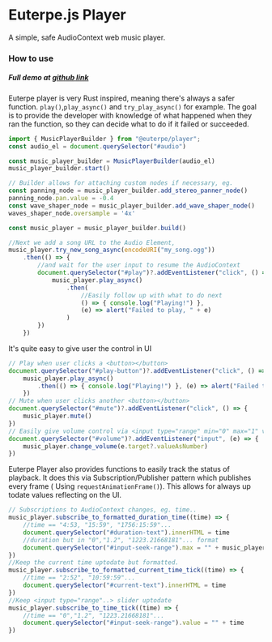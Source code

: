 # Euterpe.js Player

A simple, safe AudioContext web music player.
### How to use

##### Full demo at [github link](https://github.com/euterpe-js/euterpe-source/tree/master/packages/player-web-test)

Euterpe player is very Rust inspired, meaning there's always a safer function. `play()`,`play_async()` and `try_play_async()` for example. The goal is to provide the developer with knowledge of what happened when they ran the function, so they can decide what to do if it failed or succeeded.
```js
import { MusicPlayerBuilder } from "@euterpe/player";
const audio_el = document.querySelector("#audio")

const music_player_builder = MusicPlayerBuilder(audio_el)
music_player_builder.start()

// Builder allows for attaching custom nodes if necessary, eg.
const panning_node = music_player_builder.add_stereo_panner_node()
panning_node.pan.value = -0.4
const wave_shaper_node = music_player_builder.add_wave_shaper_node()
waves_shaper_node.oversample = '4x'

const music_player = music_player_builder.build()

//Next we add a song URL to the Audio Element,
music_player.try_new_song_async(encodeURI("my_song.ogg"))
    .then(() => {
        //and wait for the user input to resume the AudioContext
        document.querySelector("#play")?.addEventListener("click", () => {
            music_player.play_async()
                .then(
                    //Easily follow up with what to do next
                    () => { console.log("Playing!") },
                    (e) => alert("Failed to play, " + e)
                )
        })
    })
```
It's quite easy to give user the control in UI
```js
// Play when user clicks a <button></button>
document.querySelector("#play-button")?.addEventListener("click", () => {
    music_player.play_async()
        .then(() => { console.log("Playing!") }, (e) => alert("Failed to play, " + e))
    })
// Mute when user clicks another <button></button>
document.querySelector("#mute")?.addEventListener("click", () => {
    music_player.mute()
})
// Easily give volume control via <input type="range" min="0" max="1" value="1" id="volume" step="0.01">
document.querySelector("#volume")?.addEventListener("input", (e) => {
    music_player.change_volume(e.target?.valueAsNumber)
})
```

Euterpe Player also provides functions to easily track the status of playback. It does this via Subscription/Publisher pattern which publishes every frame ( Using `requestAnimationFrame()`). This allows for always up todate values reflecting on the UI.
```js
// Subscriptions to AudioContext changes, eg. time..
music_player.subscribe_to_formatted_duration_time((time) => {
    //time == "4:53, "15:59", "1756:15:59"...
    document.querySelector("#duration-text").innerHTML = time
    //duration but in "0","1.2", "1223.21668181"... format
    document.querySelector("#input-seek-range").max = "" + music_player.get_current_duration()
})
//Keep the current time uptodate but formatted.
music_player.subscribe_to_formatted_current_time_tick((time) => {
    //time == "2:52", "10:59:59"...
    document.querySelector("#current-text").innerHTML = time
})
//Keep <input type="range"..> slider uptodate
music_player.subscribe_to_time_tick((time) => {
    //time == "0","1.2", "1223.21668181"...
    document.querySelector("#input-seek-range").value = "" + time
})
```

